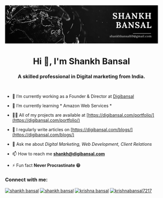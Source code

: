 ![logo](https://github.com/7217Krishna/7217krishna/blob/main/Linkedln%20Banner%20(Dec%202024).png)
<h1 align="center">Hi 👋, I'm Shankh Bansal</h1>
<h3 align="center">A skilled professional in Digital marketing from India.</h3>
<br>

- 🔭 I’m currently working as a Founder & Director at [Digibansal](https://digibansal.com)

- 🌱 I’m currently learning * Amazon Web Services *

- 👨‍💻 All of my projects are available at [https://digibansal.com/portfolio/](https://digibansal.com/portfolio/)

- 📝 I regularly write articles on [https://digibansal.com/blogs/](https://digibansal.com/blogs/)

- 💬 Ask me about *Digital Marketing, Web Development, Client Relations*

- 📫 How to reach me **shankh@digibansal.com**

- ⚡ Fun fact **Never Procrastinate 😆**

<h3 align="left">Connect with me:</h3>
<p align="left">
<a href="https://linkedin.com/in/shankh bansal" target="blank"><img align="center" src="https://raw.githubusercontent.com/rahuldkjain/github-profile-readme-generator/master/src/images/icons/Social/linked-in-alt.svg" alt="shankh bansal" height="30" width="40" /></a>
<a href="https://kaggle.com/shankh bansal" target="blank"><img align="center" src="https://raw.githubusercontent.com/rahuldkjain/github-profile-readme-generator/master/src/images/icons/Social/kaggle.svg" alt="shankh bansal" height="30" width="40" /></a>
<a href="https://fb.com/krishna bansal" target="blank"><img align="center" src="https://raw.githubusercontent.com/rahuldkjain/github-profile-readme-generator/master/src/images/icons/Social/facebook.svg" alt="krishna bansal" height="30" width="40" /></a>
<a href="https://instagram.com/krishnabansal7217" target="blank"><img align="center" src="https://raw.githubusercontent.com/rahuldkjain/github-profile-readme-generator/master/src/images/icons/Social/instagram.svg" alt="krishnabansal7217" height="30" width="40" /></a>
</p>
